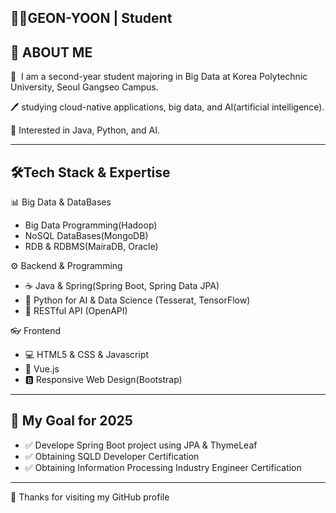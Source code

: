 ## 👨‍🎓GEON-YOON | Student

## 🚀 ABOUT ME
🏫  I am a second-year student majoring in Big Data at Korea Polytechnic University, Seoul Gangseo Campus.

🖊   studying cloud-native applications, big data, and AI(artificial intelligence).

🔎  Interested in Java, Python, and AI.

---

## 🛠️Tech Stack & Expertise
📊 Big Data & DataBases
- Big Data Programming(Hadoop)
- NoSQL DataBases(MongoDB)
- RDB & RDBMS(MairaDB, Oracle)

⚙️ Backend & Programming
- ☕ Java & Spring(Spring Boot, Spring Data JPA)
- 🐍 Python for AI & Data Science (Tesserat, TensorFlow)
- 📡 RESTful API (OpenAPI)

 👓 Frontend
 - 💻 HTML5 & CSS & Javascript
 - 🌱 Vue.js 
 - 🅱️ Responsive Web Design(Bootstrap)
---

## 🎯 My Goal for 2025
- ✅ Develope Spring Boot project using JPA & ThymeLeaf
- ✅ Obtaining SQLD Developer Certification
- ✅ Obtaining Information Processing Industry Engineer Certification
---

🤞 Thanks for visiting my GitHub profile
<!--
**YeonGeon12/YeonGeon12** is a ✨ _special_ ✨ repository because its `README.md` (this file) appears on your GitHub profile.

Here are some ideas to get you started:

- 🔭 I’m currently working on ...
- 🌱 I’m currently learning ...
- 👯 I’m looking to collaborate on ...
- 🤔 I’m looking for help with ...
- 💬 Ask me about ...
- 📫 How to reach me: ...
- 😄 Pronouns: ...
- ⚡ Fun fact: ...
-->
